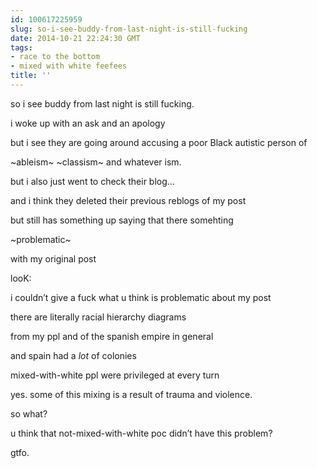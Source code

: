 ```yaml
---
id: 100617225959
slug: so-i-see-buddy-from-last-night-is-still-fucking
date: 2014-10-21 22:24:30 GMT
tags:
- race to the bottom
- mixed with white feefees
title: ''
---
```

<p>so i see buddy from last night is still fucking.</p>

<p>i woke up with an ask and an apology</p>

<p>but i see they are going around accusing a poor Black autistic person of</p>

<p>~ableism~ ~classism~ and whatever ism.</p>

<p>but i also just went to check their blog&#8230;</p>

<p>and i think they deleted their previous reblogs of my post</p>

<p>but still has something up saying that there somehting</p>

<p>~problematic~</p>

<p>with my original post</p>

<p>looK:</p>

<p>i couldn&#8217;t give a fuck what u think is problematic about my post</p>

<p>there are literally racial hierarchy diagrams</p>

<p>from my ppl and of the spanish empire in general</p>

<p>and spain had a <em>lot</em> of colonies</p>

<p>mixed-with-white ppl were privileged at every turn</p>

<p>yes. some of this mixing is a result of trauma and violence.</p>

<p>so what?</p>

<p>u think that not-mixed-with-white poc didn&#8217;t have this problem?</p>

<p>gtfo.</p>